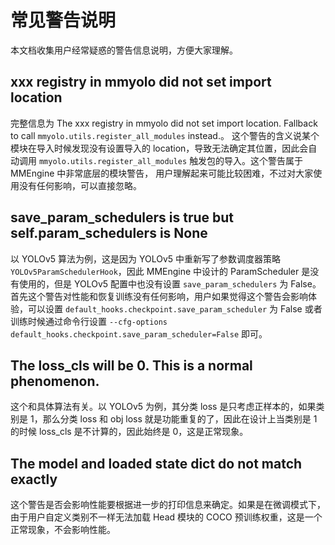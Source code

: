 # 常见警告说明

本文档收集用户经常疑惑的警告信息说明，方便大家理解。

## xxx registry in mmyolo did not set import location

完整信息为 The xxx registry in mmyolo did not set import location. Fallback to call `mmyolo.utils.register_all_modules` instead.。
这个警告的含义说某个模块在导入时候发现没有设置导入的 location，导致无法确定其位置，因此会自动调用 `mmyolo.utils.register_all_modules` 触发包的导入。这个警告属于 MMEngine 中非常底层的模块警告，
用户理解起来可能比较困难，不过对大家使用没有任何影响，可以直接忽略。

## save_param_schedulers is true but self.param_schedulers is None

以 YOLOv5 算法为例，这是因为 YOLOv5 中重新写了参数调度器策略 `YOLOv5ParamSchedulerHook`，因此 MMEngine 中设计的 ParamScheduler 是没有使用的，但是 YOLOv5 配置中也没有设置 `save_param_schedulers` 为 False。
首先这个警告对性能和恢复训练没有任何影响，用户如果觉得这个警告会影响体验，可以设置 `default_hooks.checkpoint.save_param_scheduler` 为 False 或者训练时候通过命令行设置 `--cfg-options default_hooks.checkpoint.save_param_scheduler=False` 即可。

## The loss_cls will be 0. This is a normal phenomenon.

这个和具体算法有关。以 YOLOv5 为例，其分类 loss 是只考虑正样本的，如果类别是 1，那么分类 loss 和 obj loss 就是功能重复的了，因此在设计上当类别是 1 的时候 loss_cls 是不计算的，因此始终是 0，这是正常现象。

## The model and loaded state dict do not match exactly

这个警告是否会影响性能要根据进一步的打印信息来确定。如果是在微调模式下，由于用户自定义类别不一样无法加载 Head 模块的 COCO 预训练权重，这是一个正常现象，不会影响性能。
